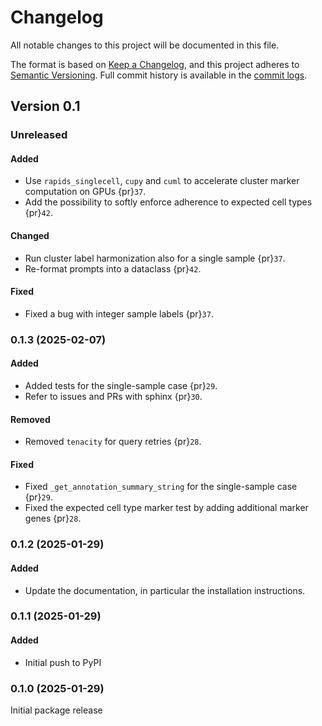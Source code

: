 # Changelog

All notable changes to this project will be documented in this file.

The format is based on [Keep a Changelog][],
and this project adheres to [Semantic Versioning][]. Full commit history is available in the [commit logs][].

[keep a changelog]: https://keepachangelog.com/en/1.0.0/
[semantic versioning]: https://semver.org/spec/v2.0.0.html
[commit logs]: https://github.com/quadbio/cell-annotator/commits

## Version 0.1

### Unreleased

#### Added

-   Use `rapids_singlecell`, `cupy` and `cuml` to accelerate cluster marker computation on GPUs {pr}`37`.
-   Add the possibility to softly enforce adherence to expected cell types {pr}`42`.

#### Changed

-   Run cluster label harmonization also for a single sample {pr}`37`.
-   Re-format prompts into a dataclass {pr}`42`.

#### Fixed

-   Fixed a bug with integer sample labels {pr}`37`.

### 0.1.3 (2025-02-07)

#### Added

-   Added tests for the single-sample case {pr}`29`.
-   Refer to issues and PRs with sphinx {pr}`30`.

#### Removed

-   Removed `tenacity` for query retries {pr}`28`.

#### Fixed

-   Fixed `_get_annotation_summary_string` for the single-sample case {pr}`29`.
-   Fixed the expected cell type marker test by adding additional marker genes {pr}`28`.

### 0.1.2 (2025-01-29)

#### Added

-   Update the documentation, in particular the installation instructions.

### 0.1.1 (2025-01-29)

#### Added

-   Initial push to PyPI

### 0.1.0 (2025-01-29)

Initial package release
